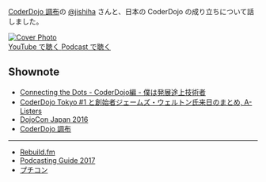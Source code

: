 [CoderDojo 調布](https://coderdojochofu.hatenablog.jp/)の [@jishiha](https://twitter.com/jishiha) さんと、日本の CoderDojo の成り立ちについて話しました。

<div class='episode-cover'>
  <a href='https://www.youtube.com/watch?v=nL3xy9Xk8gM&list=PL94GDfaSQTmJxxnapafkApHYgQUJ6ABUU&index=1'
     target='_blank' rel='noopenner'>
    <img src='/podcasts/1.png' alt='Cover Photo' class='lazy' loading='lazy'>
  </a>
  <div class='btn-cover'>
    <a class='btn-blue' href='https://www.youtube.com/watch?v=nL3xy9Xk8gM&list=PL94GDfaSQTmJxxnapafkApHYgQUJ6ABUU&index=1' target='_blank' rel='noopenner'><i class='fa fa-youtube'></i> YouTube で聴く </a>
    <a class='btn-blue' href='https://podcasters.spotify.com/pod/show/coderdojo-japan/episodes/001----CoderDojo-euhits' target='_blank' rel='noopenner'><i class='fas fa-podcast'></i> Podcast で聴く </a>
  </div>
</div>


## Shownote

- [Connecting the Dots - CoderDojo編 - 僕は発展途上技術者](https://blog.champierre.com/1110)
- [CoderDojo Tokyo #1 と創始者ジェームズ・ウェルトン氏来日のまとめ, A-Listers](https://tech.a-listers.jp/2012/05/09/coderdojo-tokyo-1-james-whelton-in-japan/)
- [DojoCon Japan 2016](http://dojocon2016.coderdojo.jp/)
- [CoderDojo 調布](https://coderdojochofu.hatenablog.jp/)

-----------

- [Rebuild.fm](https://rebuild.fm/)
- [Podcasting Guide 2017](https://weblog.bulknews.net/podcasting-guide-2017-2e88531a367d#.wqgzbkh6e)
- [プチコン](http://smilebasic.com/)
